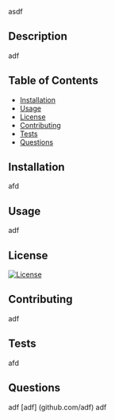 
asdf

## Description 
adf

## Table of Contents 

* [Installation](#installation)
* [Usage](#usage)
* [License](#license)
* [Contributing](#contributing)
* [Tests](#tests)
* [Questions](#questions)


## Installation
afd


## Usage 
adf

## License
[![License](https://img.shields.io/badge/License-Apache%202.0-blue.svg)](https://opensource.org/licenses/Apache-2.0)




## Contributing
adf


## Tests
afd

## Questions
adf
[adf]
(github.com/adf)
adf

